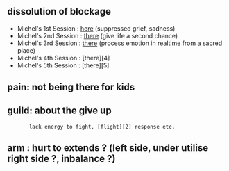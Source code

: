 # 

## dissolution of blockage

* Michel's 1st Session : [here][1] (suppressed grief, sadness)
* Michel's 2nd Session : [there][2] (give life a second chance)
* Michel's 3rd Session : [there][3] (process emotion in realtime from a sacred place)
* Michel's 4th Session : [there][4]
* Michel's 5th Session : [there][5]

## pain: not being there for kids 
##  guild: about the give up
           lack energy to fight, [flight][2] response etc.
## arm : hurt to extends ? (left side, under utilise right side ?, inbalance ?)



[1]: https://qwant.com/?q=Michel+Healing+session+w/+Amber+and+Colleen
[2]: https://qwant.com/?q=fight+or+flight+response
[3]: https://inkpadnotepad.appspot.com/notes
